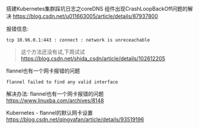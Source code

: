 搭建Kubernetes集群踩坑日志之coreDNS 组件出现CrashLoopBackOff问题的解决
https://blog.csdn.net/u011663005/article/details/87937800


报错信息:
```
tcp 10.96.0.1:443 : connect : network is unreceachable
```

> 这个方法还没有试,下周试试
> https://blog.csdn.net/shida_csdn/article/details/102612205

flannel也有一个网卡报错的问题
```
flannel failed to find any valid interface
```

解决办法:
flannel也有一个网卡报错的问题
https://www.linuxba.com/archives/8148

Kubernetes - flannel的默认网卡设置
https://blog.csdn.net/qingyafan/article/details/93519196
